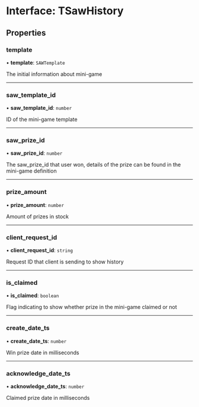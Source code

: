 # Interface: TSawHistory

## Properties

### template

• **template**: `SAWTemplate`

The initial information about mini-game

___

### saw\_template\_id

• **saw\_template\_id**: `number`

ID of the mini-game template

___

### saw\_prize\_id

• **saw\_prize\_id**: `number`

The saw_prize_id that user won, details of the prize can be found in the mini-game definition

___

### prize\_amount

• **prize\_amount**: `number`

Amount of prizes in stock

___

### client\_request\_id

• **client\_request\_id**: `string`

Request ID that client is sending to show history

___

### is\_claimed

• **is\_claimed**: `boolean`

Flag indicating to show whether prize in the mini-game claimed or not

___

### create\_date\_ts

• **create\_date\_ts**: `number`

Win prize date in milliseconds

___

### acknowledge\_date\_ts

• **acknowledge\_date\_ts**: `number`

Claimed prize date in milliseconds

